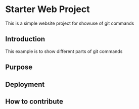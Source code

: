 # Starter Web Project

This is a simple website project for showuse of git commands

## Introduction

This example is to show different parts of git commands

## Purpose

## Deployment

## How to contribute